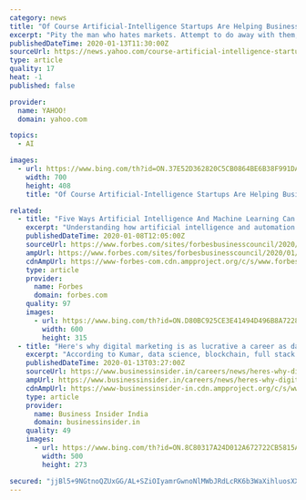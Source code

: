 ```yaml
---
category: news
title: "Of Course Artificial-Intelligence Startups Are Helping Businesses Fake Diversity"
excerpt: "Pity the man who hates markets. Attempt to do away with them, a la Stalin in the ’30s or Mao in the ’50s, and the rabble will begin to trade illegally. Maintain a command economy long enough, and reformers will arise to push the pendulum in the other direction."
publishedDateTime: 2020-01-13T11:30:00Z
sourceUrl: https://news.yahoo.com/course-artificial-intelligence-startups-helping-113035205.html
type: article
quality: 17
heat: -1
published: false

provider:
  name: YAHOO!
  domain: yahoo.com

topics:
  - AI

images:
  - url: https://www.bing.com/th?id=ON.37E52D362820C5CB0864BE6B38F991DA
    width: 700
    height: 408
    title: "Of Course Artificial-Intelligence Startups Are Helping Businesses Fake Diversity"

related:
  - title: "Five Ways Artificial Intelligence And Machine Learning Can Benefit Digital Marketers"
    excerpt: "Understanding how artificial intelligence and automation can help propel your business is paramount to staying ahead of the curve as a business leader in today’s society."
    publishedDateTime: 2020-01-08T12:05:00Z
    sourceUrl: https://www.forbes.com/sites/forbesbusinesscouncil/2020/01/08/five-ways-artificial-intelligence-and-machine-learning-can-benefit-digital-marketers/
    ampUrl: https://www.forbes.com/sites/forbesbusinesscouncil/2020/01/08/five-ways-artificial-intelligence-and-machine-learning-can-benefit-digital-marketers/amp/
    cdnAmpUrl: https://www-forbes-com.cdn.ampproject.org/c/s/www.forbes.com/sites/forbesbusinesscouncil/2020/01/08/five-ways-artificial-intelligence-and-machine-learning-can-benefit-digital-marketers/amp/
    type: article
    provider:
      name: Forbes
      domain: forbes.com
    quality: 97
    images:
      - url: https://www.bing.com/th?id=ON.D80BC925CE3E41494D496B8A72288263
        width: 600
        height: 315
  - title: "Here's why digital marketing is as lucrative a career as data science and machine learning"
    excerpt: "According to Kumar, data science, blockchain, full stack development, digital marketing and machine learning are the most sought after courses among professionals. And the completion rate for such courses is as high as 85%. As per LinkedIn, digital marketing specialist is one of the top 15 emerging job roles in India — with Mumbai ..."
    publishedDateTime: 2020-01-13T03:27:00Z
    sourceUrl: https://www.businessinsider.in/careers/news/heres-why-digital-marketing-is-as-lucrative-a-career-as-data-science-and-machine-learning/articleshow/73218353.cms
    ampUrl: https://www.businessinsider.in/careers/news/heres-why-digital-marketing-is-as-lucrative-a-career-as-data-science-and-machine-learning/amp_articleshow/73218353.cms
    cdnAmpUrl: https://www-businessinsider-in.cdn.ampproject.org/c/s/www.businessinsider.in/careers/news/heres-why-digital-marketing-is-as-lucrative-a-career-as-data-science-and-machine-learning/amp_articleshow/73218353.cms
    type: article
    provider:
      name: Business Insider India
      domain: businessinsider.in
    quality: 49
    images:
      - url: https://www.bing.com/th?id=ON.8C80317A24D012A672722CB5815AC5B5
        width: 500
        height: 273

secured: "jjBl5+9NGtnoQZUxGG/AL+SZiOIyamrGwnoNlMWbJRdLcRK6b3WaXihluosXXVa6myuP3s+8RszJ0qoNe5532VeKhgG9aF9FjHFYOaRm9ytKuvDfhBN75atgXUtQ3TrWF+up57+9wQ51K8QhXu96czE7IkjhXPk4n31vGaPhJlna0S9zRCIZ+zA9xVkBKVcm/aiptcYYuijuf6Wrfp2xakajjWpZAElZ5B4p+lYw0NNScV4YUUB3sItRbTjG7f1KaMBfq/P0LIdp7J1opUfmHw==;oDgO2yu2UHZYXSplN/Igog=="
---
```


